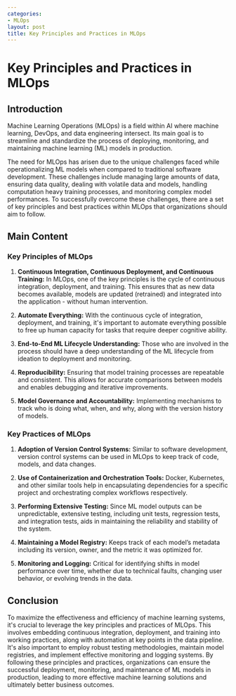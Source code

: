 ```yaml
---
categories:
- MLOps
layout: post
title: Key Principles and Practices in MLOps
---
```


# Key Principles and Practices in MLOps

## Introduction

Machine Learning Operations (MLOps) is a field within AI where machine learning, DevOps, and data engineering intersect. Its main goal is to streamline and standardize the process of deploying, monitoring, and maintaining machine learning (ML) models in production.

The need for MLOps has arisen due to the unique challenges faced while operationalizing ML models when compared to traditional software development. These challenges include managing large amounts of data, ensuring data quality, dealing with volatile data and models, handling computation heavy training processes, and monitoring complex model performances. To successfully overcome these challenges, there are a set of key principles and best practices within MLOps that organizations should aim to follow.

## Main Content

### Key Principles of MLOps

1. **Continuous Integration, Continuous Deployment, and Continuous Training:** In MLOps, one of the key principles is the cycle of continuous integration, deployment, and training. This ensures that as new data becomes available, models are updated (retrained) and integrated into the application - without human intervention.

2. **Automate Everything:** With the continuous cycle of integration, deployment, and training, it's important to automate everything possible to free up human capacity for tasks that require deeper cognitive ability.

3. **End-to-End ML Lifecycle Understanding:** Those who are involved in the process should have a deep understanding of the ML lifecycle from ideation to deployment and monitoring.

4. **Reproducibility:** Ensuring that model training processes are repeatable and consistent. This allows for accurate comparisons between models and enables debugging and iterative improvements.

5. **Model Governance and Accountability:** Implementing mechanisms to track who is doing what, when, and why, along with the version history of models.

### Key Practices of MLOps

1. **Adoption of Version Control Systems:** Similar to software development, version control systems can be used in MLOps to keep track of code, models, and data changes.

2. **Use of Containerization and Orchestration Tools:** Docker, Kubernetes, and other similar tools help in encapsulating dependencies for a specific project and orchestrating complex workflows respectively.

3. **Performing Extensive Testing:** Since ML model outputs can be unpredictable, extensive testing, including unit tests, regression tests, and integration tests, aids in maintaining the reliability and stability of the system.

4. **Maintaining a Model Registry:** Keeps track of each model’s metadata including its version, owner, and the metric it was optimized for.

5. **Monitoring and Logging:** Critical for identifying shifts in model performance over time, whether due to technical faults, changing user behavior, or evolving trends in the data.

## Conclusion

To maximize the effectiveness and efficiency of machine learning systems, it's crucial to leverage the key principles and practices of MLOps. This involves embedding continuous integration, deployment, and training into working practices, along with automation at key points in the data pipeline. It's also important to employ robust testing methodologies, maintain model registries, and implement effective monitoring and logging systems. By following these principles and practices, organizations can ensure the successful deployment, monitoring, and maintenance of ML models in production, leading to more effective machine learning solutions and ultimately better business outcomes.